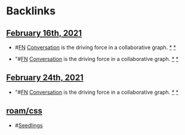 
# Backlinks
## [February 16th, 2021](<February 16th, 2021.md>)
- #[FN](<FN.md>) [Conversation]([conversation](<conversation.md>)) is the driving force in a collaborative graph. [*](((vpjnwXgpo))) [*]([Seedlings](<Seedlings.md>))

- "#[FN](<FN.md>) [Conversation]([conversation](<conversation.md>)) is the driving force in a collaborative graph. [*](((vpjnwXgpo))) [*]([Seedlings](<Seedlings.md>))

## [February 24th, 2021](<February 24th, 2021.md>)
- "#[FN](<FN.md>) [Conversation]([conversation](<conversation.md>)) is the driving force in a collaborative graph. [*](((vpjnwXgpo))) [*]([Seedlings](<Seedlings.md>))

## [roam/css](<roam/css.md>)
- #[Seedlings](<Seedlings.md>)

